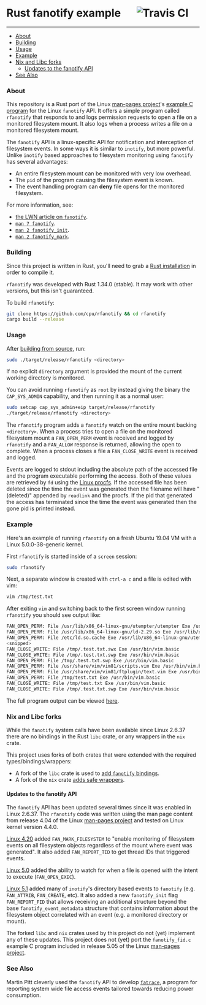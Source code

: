 # Rust fanotify example &emsp; ![Travis CI]

[Travis CI]: https://img.shields.io/travis/com/cpu/rfanotify

---

* [About](#About)
* [Building](#Building)
* [Usage](#Usage)
* [Example](#Example)
* [Nix and Libc forks](#Nix-and-Libc-forks)
  * [Updates to the fanotify API](#Updates-to-the-fanotify-API)
* [See Also](#See-Also)

### About

This repository is a Rust port of the Linux [man-pages project]'s [example
C program][fanotify-example] for the Linux `fanotify` API. It offers a simple
program called `rfanotify` that responds to and logs permission requests to
open a file on a monitored filesystem mount. It also logs when a process writes
a file on a monitored filesystem mount.

The `fanotify` API is a linux-specific API for notification and interception of
filesystem events. In some ways it is similar to `inotify`, but more powerful.
Unlike `inotify` based approaches to filesystem monitoring using `fanotify` has
several advantages:

* An entire filesystem mount can be monitored with very low overhead.
* The `pid` of the program causing the filesystem event is known.
* The event handling program can **deny** file opens for the monitored
  filesystem.

For more information, see:

* [the LWN article on `fanotify`][LWN-Article].
* [`man 7 fanotify`][man-fanotify].
* [`man 2 fanotify_init`][man-fanotify_init].
* [`man 2 fanotify_mark`][man-fanotify_mark].

[man-pages project]: https://www.kernel.org/doc/man-pages/
[fanotify-example]: https://gist.github.com/cpu/b68e7bbdf60619c1cdf1ebc27b1e4ae5
[LWN-Article]: https://lwn.net/Articles/339399/
[man-fanotify]: http://man7.org/linux/man-pages/man7/fanotify.7.html
[man-fanotify_init]: http://man7.org/linux/man-pages/man2/fanotify_init.2.html
[man-fanotify_mark]: http://man7.org/linux/man-pages/man2/fanotify_mark.2.h

### Building

Since this project is written in Rust, you'll need to grab a [Rust
installation] in order to compile it.

`rfanotify` was developed with Rust 1.34.0 (stable). It may work with other
versions, but this isn't guaranteed.

To build `rfanotify`:

```bash
git clone https://github.com/cpu/rfanotify && cd rfanotify
cargo build --release
```

[Rust installation]: https://www.rust-lang.org/learn/get-started

### Usage

After [building from source](#Building), run:

```bash
sudo ./target/release/rfanotify <directory>
```

If no explicit `directory` argument is provided the mount of the current
working directory is monitored.

You can avoid running `rfanotify` as `root` by instead giving the binary
the `CAP_SYS_ADMIN` capability, and then running it as a normal user:

```bash
sudo setcap cap_sys_admin+eip target/release/rfanotify
./target/release/rfanotify <directory>
```

The `rfanotify` program adds a `fanotify` watch on the entire mount backing
`<directory>`. When a process tries to open a file on the monitored
filesystem mount a `FAN_OPEN_PERM` event is received and logged by `rfanotify`
and a `FAN_ALLOW` response is returned, allowing the open to complete. When a
process closes a file a `FAN_CLOSE_WRITE` event is received and logged.

Events are logged to stdout including the absolute path of the accessed file
and the program executable performing the access. Both of these values are
retrieved by `fd` using the [Linux procfs][procfs]. If the accessed file has
been deleted since the time the event was generated then the filename will have
"(deleted)" appended by `readlink` and the procfs. If the pid that generated
the access has terminated since the time the event was generated then the
gone pid is printed instead.

[procfs]: http://man7.org/linux/man-pages/man5/proc.5.html

### Example

Here's an example of running `rfanotify` on a fresh Ubuntu 19.04 VM with a Linux
5.0.0-38-generic kernel.

First `rfanotify` is started inside of a `screen` session:

```bash
sudo rfanotify
```

Next, a separate window is created with `ctrl-a c` and a file is edited with vim:

```bash
vim /tmp/test.txt
```

After exiting `vim` and switching back to the first screen window running
`rfanotify` you should see output like:

```bash
FAN_OPEN_PERM: File /usr/lib/x86_64-linux-gnu/utempter/utempter Exe /usr/bin/screen
FAN_OPEN_PERM: File /usr/lib/x86_64-linux-gnu/ld-2.29.so Exe /usr/lib/x86_64-linux-gnu/utempter/utempter
FAN_OPEN_PERM: File /etc/ld.so.cache Exe /usr/lib/x86_64-linux-gnu/utempter/utempter
<snipped>
FAN_CLOSE_WRITE: File /tmp/.test.txt.swx Exe /usr/bin/vim.basic
FAN_CLOSE_WRITE: File /tmp/.test.txt.swp Exe /usr/bin/vim.basic
FAN_OPEN_PERM: File /tmp/.test.txt.swp Exe /usr/bin/vim.basic
FAN_OPEN_PERM: File /usr/share/vim/vim81/scripts.vim Exe /usr/bin/vim.basic
FAN_OPEN_PERM: File /usr/share/vim/vim81/ftplugin/text.vim Exe /usr/bin/vim.basic
FAN_OPEN_PERM: File /tmp/test.txt Exe /usr/bin/vim.basic
FAN_CLOSE_WRITE: File /tmp/test.txt Exe /usr/bin/vim.basic
FAN_CLOSE_WRITE: File /tmp/.test.txt.swp Exe /usr/bin/vim.basic
```

The full program output can be viewed [here][example-output].

[example-output]: https://github.com/cpu/rfanotify/blob/master/rfanotify.eg.output.txt

### Nix and Libc forks

While the `fanotify` system calls have been available since Linux 2.6.37 there
are no bindings in the Rust `libc` crate, or any wrappers in the `nix` crate.

This project uses forks of both crates that were extended with the required
types/bindings/wrappers:

* A fork of the `libc` crate is used to [add `fanotify` bindings][libc-fanotify].
* A fork of the `nix` crate [adds safe wrappers][nix-fanotify].

[libc-fanotify]: https://github.com/cpu/libc/commit/dd40a0c5b524f4ac508938ac73ff6e32c1fac773
[nix-fanotify]: https://github.com/cpu/nix/commit/ef208738c90ecf0c557129ec7361c64ac9bcaa11

#### Updates to the fanotify API

The `fanotify` API has been updated several times since it was enabled in Linux
2.6.37. The `rfanotify` code was written using the man page content from
release 4.04 of the Linux [man-pages project] and tested on Linux kernel version
4.4.0.

[Linux 4.20] added `FAN_MARK_FILESYSTEM` to "enable monitoring of filesystem
events on all filesystem objects regardless of the mount where event was
generated". It also added `FAN_REPORT_TID` to get thread IDs that triggered
events.

[Linux 5.0] added the ability to watch for when a file is opened with the intent
to execute (`FAN_OPEN_EXEC`).

[Linux 5.1] added many of `inotify`'s directory based events to `fanotify`
(e.g. `FAN_ATTRIB`, `FAN_CREATE`, etc). It also added a new `fanotify_init`
flag `FAN_REPORT_FID` that allows receiving an additional structure beyond the
base `fanotify_event_metadata` structure that contains information about the
filesystem object correlated with an event (e.g. a monitored directory or
mount).

The forked `libc` and `nix` crates used by this project do not (yet) implement
any of these updates. This project does not (yet) port the `fanotify_fid.c`
example C program included in release 5.05 of the Linux [man-pages project].

[Linux 4.20]: https://kernelnewbies.org/Linux_4.20#Core_.28various.29
[Linux 5.0]: https://kernelnewbies.org/Linux_5.0#Core_.28various.29
[Linux 5.1]: https://kernelnewbies.org/Linux_5.1#Improved_fanotify_for_better_file_system_monitorization

### See Also

Martin Pitt cleverly used the `fanotify` API to develop [`fatrace`][fatrace], a
program for reporting system wide file access events tailored towards reducing
power consumption.

[fatrace]: https://piware.de/2012/02/fatrace-report-system-wide-file-access-events/
